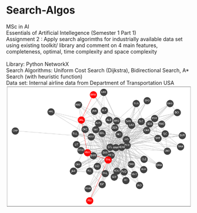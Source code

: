 # Search-Algos
MSc in AI <br />
Essentials of Artificial Intellegence (Semester 1 Part 1) <br />
Assignment 2 : Apply search algorimths for industrially available data set using existing toolkit/ library and comment on 4 main features, completeness, optimal, time complexity and space complexity  <br />
<br />
Library: Python NetworkX <br />
Search Algorithms: Uniform Cost Search (Dijkstra), Bidirectional Search, A* Search (with heuristic function) <br />
Data set: Internal airline data from Department of Transportation USA <br />
![alt text](https://raw.githubusercontent.com/lahirukavinda/Search-Algos/main/image.PNG)
